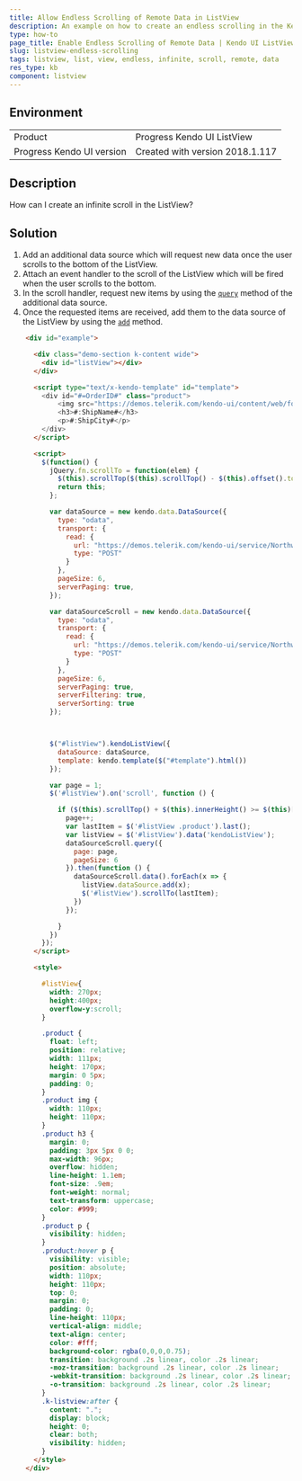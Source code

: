 ```yaml
---
title: Allow Endless Scrolling of Remote Data in ListView
description: An example on how to create an endless scrolling in the Kendo ListView
type: how-to
page_title: Enable Endless Scrolling of Remote Data | Kendo UI ListView
slug: listview-endless-scrolling
tags: listview, list, view, endless, infinite, scroll, remote, data
res_type: kb
component: listview
---
```


## Environment

<table>
 <tr>
  <td>Product</td>
  <td>Progress Kendo UI ListView</td>
 </tr>
 <tr>
  <td>Progress Kendo UI version</td>
  <td>Created with version 2018.1.117</td>
 </tr>
</table>

## Description

How can I create an infinite scroll in the ListView?

## Solution

1. Add an additional data source which will request new data once the user scrolls to the bottom of the ListView.
1. Attach an event handler to the scroll of the ListView which will be fired when the user scrolls to the bottom.
1. In the scroll handler, request new items by using the [`query`](https://docs.telerik.com/kendo-ui/api/javascript/data/datasource#methods-query) method of the additional data source.
1. Once the requested items are received, add them to the data source of the ListView by using the [`add`](https://docs.telerik.com/kendo-ui/api/javascript/data/datasource#methods-add) method.

```html
    <div id="example">

      <div class="demo-section k-content wide">
        <div id="listView"></div>
      </div>

      <script type="text/x-kendo-template" id="template">
        <div id="#=OrderID#" class="product">
            <img src="https://demos.telerik.com/kendo-ui/content/web/foods/#= EmployeeID #.jpg" alt="#: ShipCity # image" />
            <h3>#:ShipName#</h3>
            <p>#:ShipCity#</p>
        </div>
      </script>

      <script>
        $(function() {
          jQuery.fn.scrollTo = function(elem) {
            $(this).scrollTop($(this).scrollTop() - $(this).offset().top + elem.offset().top);
            return this;
          };

          var dataSource = new kendo.data.DataSource({
            type: "odata",
            transport: {
              read: {
                url: "https://demos.telerik.com/kendo-ui/service/Northwind.svc/Orders",
                type: "POST"
              }
            },
            pageSize: 6,			
            serverPaging: true,
          });

          var dataSourceScroll = new kendo.data.DataSource({
            type: "odata",
            transport: {
              read: {
                url: "https://demos.telerik.com/kendo-ui/service/Northwind.svc/Orders",
                type: "POST"
              }
            },
            pageSize: 6,
            serverPaging: true,
            serverFiltering: true,
            serverSorting: true
          });



          $("#listView").kendoListView({
            dataSource: dataSource,
            template: kendo.template($("#template").html())
          });

          var page = 1;
          $('#listView').on('scroll', function () {

            if ($(this).scrollTop() + $(this).innerHeight() >= $(this)[0].scrollHeight) {
              page++;
              var lastItem = $('#listView .product').last();
              var listView = $('#listView').data('kendoListView');
              dataSourceScroll.query({
                page: page,
                pageSize: 6
              }).then(function () {
                dataSourceScroll.data().forEach(x => {
                  listView.dataSource.add(x);
                  $('#listView').scrollTo(lastItem);
                })
              });

            }
          })
        });
      </script>

      <style>

        #listView{
          width: 270px;
          height:400px;
          overflow-y:scroll;
        }

        .product {
          float: left;
          position: relative;
          width: 111px;
          height: 170px;
          margin: 0 5px;
          padding: 0;
        }
        .product img {
          width: 110px;
          height: 110px;
        }
        .product h3 {
          margin: 0;
          padding: 3px 5px 0 0;
          max-width: 96px;
          overflow: hidden;
          line-height: 1.1em;
          font-size: .9em;
          font-weight: normal;
          text-transform: uppercase;
          color: #999;
        }
        .product p {
          visibility: hidden;
        }
        .product:hover p {
          visibility: visible;
          position: absolute;
          width: 110px;
          height: 110px;
          top: 0;
          margin: 0;
          padding: 0;
          line-height: 110px;
          vertical-align: middle;
          text-align: center;
          color: #fff;
          background-color: rgba(0,0,0,0.75);
          transition: background .2s linear, color .2s linear;
          -moz-transition: background .2s linear, color .2s linear;
          -webkit-transition: background .2s linear, color .2s linear;
          -o-transition: background .2s linear, color .2s linear;
        }
        .k-listview:after {
          content: ".";
          display: block;
          height: 0;
          clear: both;
          visibility: hidden;
        }
      </style>
    </div>
```

